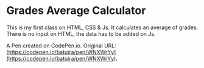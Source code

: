 # Grades Average Calculator 

This is my first class on HTML, CSS & Js.
It calculates an average of grades.
There is no input on HTML, the data has to be added on Js.






A Pen created on CodePen.io. Original URL: [https://codepen.io/batuira/pen/WNXWrYy](https://codepen.io/batuira/pen/WNXWrYy).


